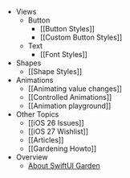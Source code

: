 - Views
	- Button
	    - [[Button Styles]]
	    - [[Custom Button Styles]]
  - Text
    - [[Font Styles]]
- Shapes
	- [[Shape Styles]]
- Animations
	- [[Animating value changes]]
	- [[Controlled Animations]]
	- [[Animation playground]]
- Other Topics
	- [[iOS 26 Issues]]
	- [[iOS 27 Wishlist]]
	- [[Articles]]
	- [[Gardening Howto]]
- Overview
	- [About SwiftUI Garden](/)
